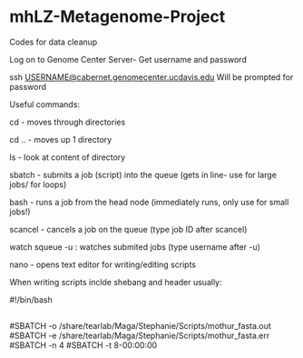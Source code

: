 # mhLZ-Metagenome-Project
Codes for data cleanup 

Log on to Genome Center Server- Get username and password

ssh USERNAME@cabernet.genomecenter.ucdavis.edu
Will be prompted for password

Useful commands:


cd - moves through directories

cd .. - moves up 1 directory

ls - look at content of directory

sbatch - submits a job (script) into the queue (gets in line- use for large jobs/ for loops)

bash - runs a job from the head node (immediately runs, only use for small jobs!)

scancel - cancels a job on the queue (type job ID after scancel)

watch squeue -u : watches submited jobs (type username after -u)

nano - opens text editor for writing/editing scripts

When writing scripts inclde shebang and header usually:

#!/bin/bash
##
#SBATCH -o /share/tearlab/Maga/Stephanie/Scripts/mothur_fasta.out
#SBATCH -e /share/tearlab/Maga/Stephanie/Scripts/mothur_fasta.err
#SBATCH -n 4
#SBATCH -t 8-00:00:00
